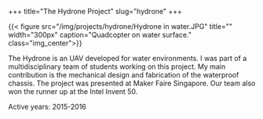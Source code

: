 +++
title="The Hydrone Project"
slug="hydrone"
+++

{{< figure src="/img/projects/hydrone/Hydrone in water.JPG" title="" width="300px" caption="Quadcopter on water surface." class="img_center">}}

The Hydrone is an UAV developed for water environments. I was part of a multidisciplinary team of students working on this project. My main contribution is the mechanical design and fabrication of the waterproof chassis. The project was presented at Maker Faire Singapore. Our team also won the runner up at the Intel Invent 50.


Active years: 2015-2016
